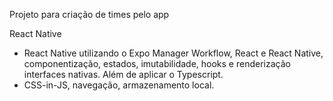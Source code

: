 Projeto para criação de times pelo app

  React Native
  
  - React Native utilizando o Expo Manager Workflow, React e React Native, componentização, estados, imutabilidade,   hooks e  renderização interfaces nativas. Além de aplicar o Typescript.
  - CSS-in-JS, navegação, armazenamento local. 
